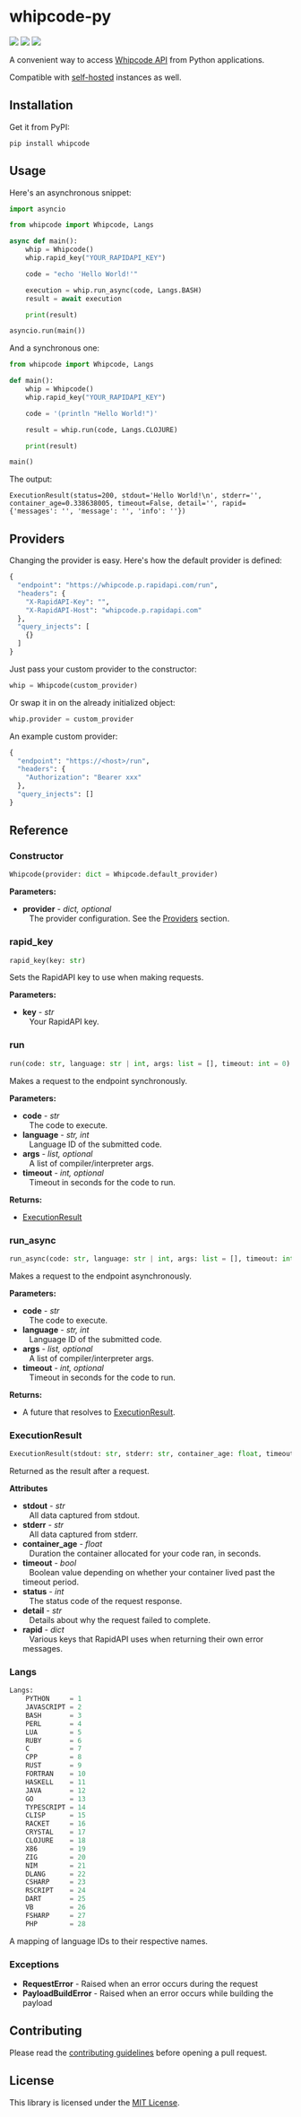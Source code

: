 # whipcode-py
![](https://img.shields.io/pypi/v/whipcode?style=flat&color=blue) ![](https://img.shields.io/pypi/l/whipcode?style=flat&color=blue) ![](https://img.shields.io/github/actions/workflow/status/whipcode-api/whipcode-py/python-tests.yml?label=tests)

A convenient way to access [Whipcode API](https://whipcode.app) from Python applications.

Compatible with [self-hosted](https://github.com/Whipcode-API/whipcode) instances as well.

## Installation
Get it from PyPI:
```
pip install whipcode
```

## Usage
Here's an asynchronous snippet:
```python
import asyncio

from whipcode import Whipcode, Langs

async def main():
    whip = Whipcode()
    whip.rapid_key("YOUR_RAPIDAPI_KEY")

    code = "echo 'Hello World!'"

    execution = whip.run_async(code, Langs.BASH)
    result = await execution

    print(result)

asyncio.run(main())
```
And a synchronous one:
```python
from whipcode import Whipcode, Langs

def main():
    whip = Whipcode()
    whip.rapid_key("YOUR_RAPIDAPI_KEY")

    code = '(println "Hello World!")'

    result = whip.run(code, Langs.CLOJURE)

    print(result)

main()
```
The output:
```
ExecutionResult(status=200, stdout='Hello World!\n', stderr='', container_age=0.338638005, timeout=False, detail='', rapid={'messages': '', 'message': '', 'info': ''})
```

## Providers
Changing the provider is easy. Here's how the default provider is defined:
```python
{
  "endpoint": "https://whipcode.p.rapidapi.com/run",
  "headers": {
    "X-RapidAPI-Key": "",
    "X-RapidAPI-Host": "whipcode.p.rapidapi.com"
  },
  "query_injects": [
    {}
  ]
}
```

Just pass your custom provider to the constructor:
```python
whip = Whipcode(custom_provider)
```

Or swap it in on the already initialized object:
```python
whip.provider = custom_provider
```

An example custom provider:
```python
{
  "endpoint": "https://<host>/run",
  "headers": {
    "Authorization": "Bearer xxx"
  },
  "query_injects": []
}
```

## Reference
### Constructor
```python
Whipcode(provider: dict = Whipcode.default_provider)
```
**Parameters:**
- **provider** - *dict, optional*\
  &nbsp;&nbsp;&nbsp;The provider configuration. See the [Providers](#providers) section.

### rapid_key
```python
rapid_key(key: str)
```
Sets the RapidAPI key to use when making requests.

**Parameters:**
- **key** - *str*\
  &nbsp;&nbsp;&nbsp;Your RapidAPI key.

### run
```python
run(code: str, language: str | int, args: list = [], timeout: int = 0) -> ExecutionResult
```
Makes a request to the endpoint synchronously.

**Parameters:**
- **code** - *str*\
  &nbsp;&nbsp;&nbsp;The code to execute.
- **language** - *str, int*\
  &nbsp;&nbsp;&nbsp;Language ID of the submitted code.
- **args** - *list, optional*\
  &nbsp;&nbsp;&nbsp;A list of compiler/interpreter args.
- **timeout** - *int, optional*\
  &nbsp;&nbsp;&nbsp;Timeout in seconds for the code to run.

**Returns:**
- [ExecutionResult](#executionresult)

### run_async
```python
run_async(code: str, language: str | int, args: list = [], timeout: int = 0) -> asyncio.Future
```
Makes a request to the endpoint asynchronously.

**Parameters:**
- **code** - *str*\
  &nbsp;&nbsp;&nbsp;The code to execute.
- **language** - *str, int*\
  &nbsp;&nbsp;&nbsp;Language ID of the submitted code.
- **args** - *list, optional*\
  &nbsp;&nbsp;&nbsp;A list of compiler/interpreter args.
- **timeout** - *int, optional*\
  &nbsp;&nbsp;&nbsp;Timeout in seconds for the code to run.

**Returns:**
- A future that resolves to [ExecutionResult](#executionresult).

### ExecutionResult
```python
ExecutionResult(stdout: str, stderr: str, container_age: float, timeout: bool, status: int, detail: str, rapid: dict = {})
```
Returned as the result after a request.

**Attributes**
- **stdout** - *str*\
  &nbsp;&nbsp;&nbsp;All data captured from stdout.
- **stderr** - *str*\
  &nbsp;&nbsp;&nbsp;All data captured from stderr.
- **container_age** - *float*\
  &nbsp;&nbsp;&nbsp;Duration the container allocated for your code ran, in seconds.
- **timeout** - *bool*\
  &nbsp;&nbsp;&nbsp;Boolean value depending on whether your container lived past the timeout period.
- **status** - *int*\
  &nbsp;&nbsp;&nbsp;The status code of the request response.
- **detail** - *str*\
  &nbsp;&nbsp;&nbsp;Details about why the request failed to complete.
- **rapid** - *dict*\
  &nbsp;&nbsp;&nbsp;Various keys that RapidAPI uses when returning their own error messages.

### Langs
```python
Langs:
    PYTHON     = 1
    JAVASCRIPT = 2
    BASH       = 3
    PERL       = 4
    LUA        = 5
    RUBY       = 6
    C          = 7
    CPP        = 8
    RUST       = 9
    FORTRAN    = 10
    HASKELL    = 11
    JAVA       = 12
    GO         = 13
    TYPESCRIPT = 14
    CLISP      = 15
    RACKET     = 16
    CRYSTAL    = 17
    CLOJURE    = 18
    X86        = 19
    ZIG        = 20
    NIM        = 21
    DLANG      = 22
    CSHARP     = 23
    RSCRIPT    = 24
    DART       = 25
    VB         = 26
    FSHARP     = 27
    PHP        = 28
```
A mapping of language IDs to their respective names.

### Exceptions
- **RequestError** - Raised when an error occurs during the request
- **PayloadBuildError** - Raised when an error occurs while building the payload

## Contributing
Please read the [contributing guidelines](https://github.com/Whipcode-API/whipcode-py/blob/main/.github/CONTRIBUTING.md) before opening a pull request.

## License
This library is licensed under the [MIT License](https://github.com/Whipcode-API/whipcode-py/blob/main/LICENSE).

